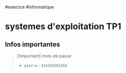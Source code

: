 #exercice #informatique 
# systemes d'exploitation TP1

## Infos importantes

> [!important] mots de passe
>  - `pierre` : `314159265358`

